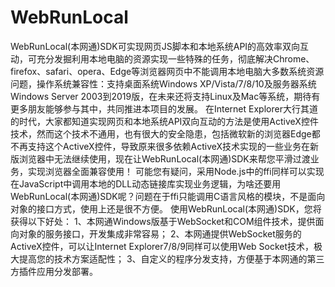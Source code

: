 # WebRunLocal
WebRunLocal(本网通)SDK可实现网页JS脚本和本地系统API的高效率双向互动，可充分发掘利用本地电脑的资源实现一些特殊的任务，彻底解决Chrome、firefox、safari、opera、Edge等浏览器网页中不能调用本地电脑大多数系统资源问题，操作系统兼容性：支持桌面系统Windows XP/Vista/7/8/10及服务器系统Windows Server 2003到2019版，在未来还将支持Linux及Mac等系统，期待有更多朋友能够参与其中，共同推进本项目的发展。
在Internet Explorer大行其道的时代，大家都知道实现网页和本地系统API双向互动的方法是使用ActiveX控件技术，然而这个技术不通用，也有很大的安全隐患，包括微软新的浏览器Edge都不再支持这个ActiveX控件，导致原来很多依赖ActiveX技术实现的一些业务在新版浏览器中无法继续使用，现在让WebRunLocal(本网通)SDK来帮您平滑过渡业务，实现浏览器全面兼容使用！
可能您有疑问，采用Node.js中的ffi同样可以实现在JavaScript中调用本地的DLL动态链接库实现业务逻辑，为啥还要用WebRunLocal(本网通)SDK呢？问题在于ffi只能调用C语言风格的模块，不是面向对象的接口方式，使用上还是很不方便。
使用WebRunLocal(本网通)SDK，您将获得以下好处：
1、本网通Windows版基于WebSocket和COM组件技术，提供面向对象的服务接口，开发集成非常容易；
2、本网通提供WebSocket服务的ActiveX控件，可以让Internet Explorer7/8/9同样可以使用Web Socket技术，极大提高您的技术方案适配性；
3、自定义的程序分发支持，方便基于本网通的第三方插件应用分发部署。
